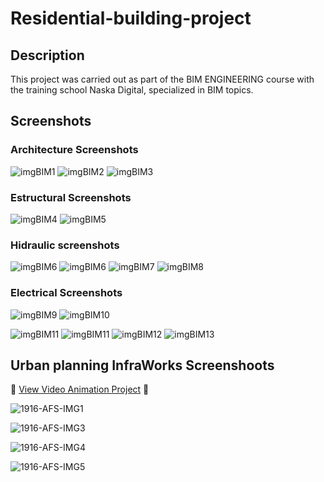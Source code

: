 # Residential-building-project
## Description

This project was carried out as part of the BIM ENGINEERING course with the training school Naska Digital, specialized in BIM topics.

## Screenshots

### Architecture Screenshots
![imgBIM1](https://github.com/AndresF-SanchezG/Residential-building-project/assets/113924667/574e91fd-f61e-4ccd-bad6-c00837a0553a)
![imgBIM2](https://github.com/AndresF-SanchezG/Residential-building-project/assets/113924667/cb2d8056-a0b8-41ef-ba84-5c9927c1e023)
![imgBIM3](https://github.com/AndresF-SanchezG/Residential-building-project/assets/113924667/301f7e05-c4f4-4d8e-8d41-95b7f0b85e0e)

### Estructural Screenshots
![imgBIM4](https://github.com/AndresF-SanchezG/Residential-building-project/assets/113924667/cfbaba79-cae7-4418-aeb2-bc5cff912ed9)
![imgBIM5](https://github.com/AndresF-SanchezG/Residential-building-project/assets/113924667/745bf32e-8d4c-4e38-a4b2-0bf0c1b0f741)

### Hidraulic screenshots
![imgBIM6](https://github.com/AndresF-SanchezG/Residential-building-project/assets/113924667/130e4eba-aa2b-4918-87e8-5784ea475e26)
![imgBIM6](https://github.com/AndresF-SanchezG/Residential-building-project/assets/113924667/a2fa1297-a122-4e0b-83be-4dab3eea7b20)
![imgBIM7](https://github.com/AndresF-SanchezG/Residential-building-project/assets/113924667/59a29ca1-49c6-45ce-ad3e-52102b60a8ff)
![imgBIM8](https://github.com/AndresF-SanchezG/Residential-building-project/assets/113924667/c89d74c9-44be-44b9-99f4-bcf882024aec)

### Electrical Screenshots
![imgBIM9](https://github.com/AndresF-SanchezG/Residential-building-project/assets/113924667/1d79d50d-9eb6-448d-9c45-ba354019bda8)
![imgBIM10](https://github.com/AndresF-SanchezG/Residential-building-project/assets/113924667/4d717002-fd13-42ce-bcfb-30b46a637eb1)

![imgBIM11](https://github.com/AndresF-SanchezG/Residential-building-project/assets/113924667/7f0a1a27-c246-47e1-b4d9-af68902492db)
![imgBIM11](https://github.com/AndresF-SanchezG/Residential-building-project/assets/113924667/e90c454c-e105-4702-a632-24a2572190f2)
![imgBIM12](https://github.com/AndresF-SanchezG/Residential-building-project/assets/113924667/da1bb92f-3d4f-4741-975b-7613d9441de8)
![imgBIM13](https://github.com/AndresF-SanchezG/Residential-building-project/assets/113924667/3148d101-e875-41de-92fd-55f37b1aa328)

## Urban planning InfraWorks Screenshoots
🛑 [View Video Animation Project](https://drive.google.com/file/d/1aygtf248_IRBPkL_z-djRZVDkG5KvvG1/view?usp=sharing) 🎥

![1916-AFS-IMG1](https://github.com/AndresF-SanchezG/Residential-building-project/assets/113924667/82b22dc5-2bf3-44b6-a1fb-4c566451c0b4)

![1916-AFS-IMG3](https://github.com/AndresF-SanchezG/Residential-building-project/assets/113924667/97edb3e4-265c-4721-8802-0f3f497a1ea8)

![1916-AFS-IMG4](https://github.com/AndresF-SanchezG/Residential-building-project/assets/113924667/497a080e-a058-434d-b146-fdfbcf1f7818)

![1916-AFS-IMG5](https://github.com/AndresF-SanchezG/Residential-building-project/assets/113924667/6858fe32-2e3c-4382-9029-b7b631ea20bb)









